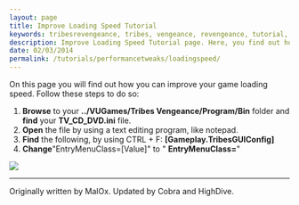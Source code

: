 ```yaml
---
layout: page
title: Improve Loading Speed Tutorial
keywords: tribesrevengeance, tribes, vengeance, revengeance, tutorial, guide, improve, loading, speed, entry, menu, class
description: Improve Loading Speed Tutorial page. Here, you find out how to improve the game's loading speed!
date: 02/03/2014
permalink: /tutorials/performancetweaks/loadingspeed/
---
```


On this page you will find out how you can improve your game loading speed. Follow these steps to do so:

1. **Browse** to your **../VUGames/Tribes Vengeance/Program/Bin** folder and **find** your **TV\_CD\_DVD.ini** file.
2. **Open** the file by using a text editing program, like notepad. 
3. **Find** the following, by using CTRL + F: **[Gameplay.TribesGUIConfig]** 
4. **Change**"EntryMenuClass=[Value]" to " **EntryMenuClass=**"

 ![](loadspeed.jpg)  
  

* * *
  

Originally written by MalOx. Updated by Cobra and HighDive.
